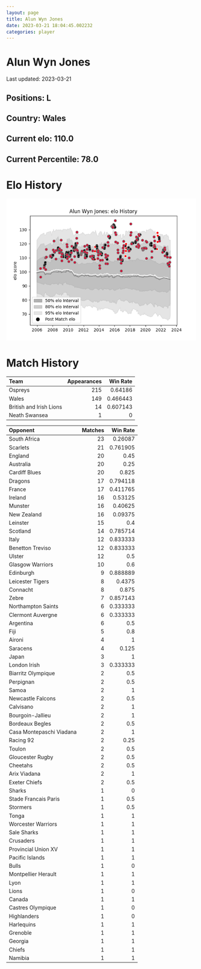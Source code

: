 ```yaml
---  
layout: page  
title: Alun Wyn Jones  
date: 2023-03-21 18:04:45.002232  
categories: player  
---
```

# Alun Wyn Jones


Last updated: 2023-03-21
## Positions: L

## Country: Wales

## Current elo: 110.0

## Current Percentile: 78.0

# Elo History


![elo history](history_AlunWynJones.png)
# Match History


| Team                    |   Appearances |   Win Rate |
|:------------------------|--------------:|-----------:|
| Ospreys                 |           215 |   0.64186  |
| Wales                   |           149 |   0.466443 |
| British and Irish Lions |            14 |   0.607143 |
| Neath  Swansea          |             1 |   0        |

| Opponent                 |   Matches |   Win Rate |
|:-------------------------|----------:|-----------:|
| South Africa             |        23 |   0.26087  |
| Scarlets                 |        21 |   0.761905 |
| England                  |        20 |   0.45     |
| Australia                |        20 |   0.25     |
| Cardiff Blues            |        20 |   0.825    |
| Dragons                  |        17 |   0.794118 |
| France                   |        17 |   0.411765 |
| Ireland                  |        16 |   0.53125  |
| Munster                  |        16 |   0.40625  |
| New Zealand              |        16 |   0.09375  |
| Leinster                 |        15 |   0.4      |
| Scotland                 |        14 |   0.785714 |
| Italy                    |        12 |   0.833333 |
| Benetton Treviso         |        12 |   0.833333 |
| Ulster                   |        12 |   0.5      |
| Glasgow Warriors         |        10 |   0.6      |
| Edinburgh                |         9 |   0.888889 |
| Leicester Tigers         |         8 |   0.4375   |
| Connacht                 |         8 |   0.875    |
| Zebre                    |         7 |   0.857143 |
| Northampton Saints       |         6 |   0.333333 |
| Clermont Auvergne        |         6 |   0.333333 |
| Argentina                |         6 |   0.5      |
| Fiji                     |         5 |   0.8      |
| Aironi                   |         4 |   1        |
| Saracens                 |         4 |   0.125    |
| Japan                    |         3 |   1        |
| London Irish             |         3 |   0.333333 |
| Biarritz Olympique       |         2 |   0.5      |
| Perpignan                |         2 |   0.5      |
| Samoa                    |         2 |   1        |
| Newcastle Falcons        |         2 |   0.5      |
| Calvisano                |         2 |   1        |
| Bourgoin-Jallieu         |         2 |   1        |
| Bordeaux Begles          |         2 |   0.5      |
| Casa Montepaschi Viadana |         2 |   1        |
| Racing 92                |         2 |   0.25     |
| Toulon                   |         2 |   0.5      |
| Gloucester Rugby         |         2 |   0.5      |
| Cheetahs                 |         2 |   0.5      |
| Arix Viadana             |         2 |   1        |
| Exeter Chiefs            |         2 |   0.5      |
| Sharks                   |         1 |   0        |
| Stade Francais Paris     |         1 |   0.5      |
| Stormers                 |         1 |   0.5      |
| Tonga                    |         1 |   1        |
| Worcester Warriors       |         1 |   1        |
| Sale Sharks              |         1 |   1        |
| Crusaders                |         1 |   1        |
| Provincial Union XV      |         1 |   1        |
| Pacific Islands          |         1 |   1        |
| Bulls                    |         1 |   0        |
| Montpellier Herault      |         1 |   1        |
| Lyon                     |         1 |   1        |
| Lions                    |         1 |   0        |
| Canada                   |         1 |   1        |
| Castres Olympique        |         1 |   0        |
| Highlanders              |         1 |   0        |
| Harlequins               |         1 |   1        |
| Grenoble                 |         1 |   1        |
| Georgia                  |         1 |   1        |
| Chiefs                   |         1 |   1        |
| Namibia                  |         1 |   1        |